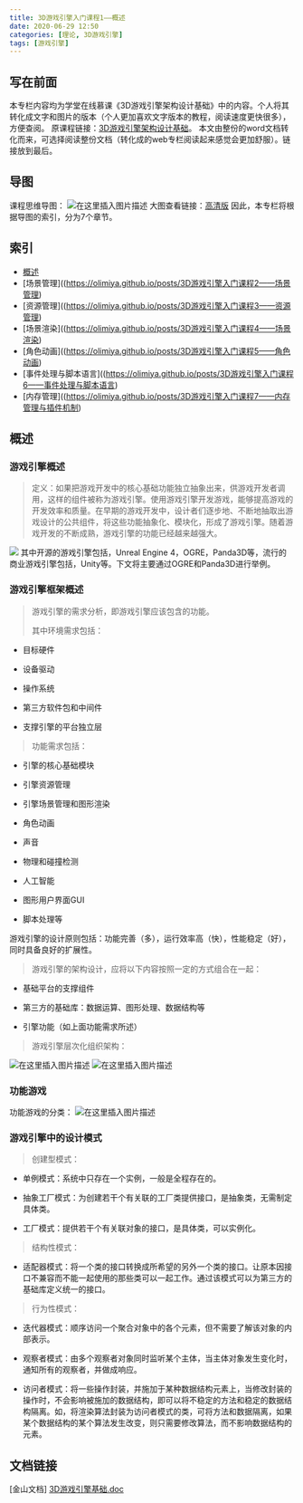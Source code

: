 ```yaml
---
title: 3D游戏引擎入门课程1——概述
date: 2020-06-29 12:50
categories: [理论, 3D游戏引擎]
tags: [游戏引擎]
---
```


## 写在前面

本专栏内容均为学堂在线慕课《3D游戏引擎架构设计基础》中的内容。个人将其转化成文字和图片的版本（个人更加喜欢文字版本的教程，阅读速度更快很多），方便查阅。
原课程链接：[3D游戏引擎架构设计基础](https://next.xuetangx.com/course/SCUT00001001532/1515566?fromArray=learn_title)。
本文由整份的word文档转化而来，可选择阅读整份文档（转化成的web专栏阅读起来感觉会更加舒服）。链接放到最后。

## 导图

课程思维导图：
![在这里插入图片描述](https://picbed.olimi.icu//img/20200629160732842.png)
大图查看链接：[高清版](https://www.processon.com/view/link/5cc4837de4b09b16ffca4de3)
因此，本专栏将根据导图的索引，分为7个章节。

## 索引

- [概述](https://olimiya.github.io/posts/3D游戏引擎入门课程1——概述)
- [场景管理]((<https://olimiya.github.io/posts/3D游戏引擎入门课程2——场景管理>)
- [资源管理]((<https://olimiya.github.io/posts/3D游戏引擎入门课程3——资源管理>)
- [场景渲染]((<https://olimiya.github.io/posts/3D游戏引擎入门课程4——场景渲染>)
- [角色动画]((<https://olimiya.github.io/posts/3D游戏引擎入门课程5——角色动画>)
- [事件处理与脚本语言]((<https://olimiya.github.io/posts/3D游戏引擎入门课程6——事件处理与脚本语言>)
- [内存管理]((<https://olimiya.github.io/posts/3D游戏引擎入门课程7——内存管理与插件机制>)

## 概述

### 游戏引擎概述

> 定义：如果把游戏开发中的核心基础功能独立抽象出来，供游戏开发者调用，这样的组件被称为游戏引擎。使用游戏引擎开发游戏，能够提高游戏的开发效率和质量。在早期的游戏开发中，设计者们逐步地、不断地抽取出游戏设计的公共组件，将这些功能抽象化、模块化，形成了游戏引擎。随着游戏开发的不断成熟，游戏引擎的功能已经越来越强大。

![](https://picbed.olimi.icu//img/202303291858060.png)
其中开源的游戏引擎包括，Unreal Engine 4，OGRE，Panda3D等，流行的商业游戏引擎包括，Unity等。下文将主要通过OGRE和Panda3D进行举例。

### 游戏引擎框架概述

> 游戏引擎的需求分析，即游戏引擎应该包含的功能。
>
> 其中环境需求包括：

- 目标硬件

- 设备驱动

- 操作系统

- 第三方软件包和中间件

- 支撑引擎的平台独立层

> 功能需求包括：

- 引擎的核心基础模块

- 引擎资源管理

- 引擎场景管理和图形渲染

- 角色动画

- 声音

- 物理和碰撞检测

- 人工智能

- 图形用户界面GUI

- 脚本处理等

游戏引擎的设计原则包括：功能完善（多），运行效率高（快），性能稳定（好），同时具备良好的扩展性。

> 游戏引擎的架构设计，应将以下内容按照一定的方式组合在一起：

- 基础平台的支撑组件

- 第三方的基础库：数据运算、图形处理、数据结构等

- 引擎功能（如上面功能需求所述）

> 游戏引擎层次化组织架构：

![在这里插入图片描述](https://picbed.olimi.icu//img/202303291858026.png)
![在这里插入图片描述](https://picbed.olimi.icu//img/202303291858491.png)

### 功能游戏

功能游戏的分类：
![在这里插入图片描述](https://picbed.olimi.icu//img/202303291900925.png)

### 游戏引擎中的设计模式

> 创建型模式：

- 单例模式：系统中只存在一个实例，一般是全程存在的。

- 抽象工厂模式：为创建若干个有关联的工厂类提供接口，是抽象类，无需制定具体类。

- 工厂模式：提供若干个有关联对象的接口，是具体类，可以实例化。

> 结构性模式：

- 适配器模式：将一个类的接口转换成所希望的另外一个类的接口。让原本因接口不兼容而不能一起使用的那些类可以一起工作。通过该模式可以为第三方的基础库定义统一的接口。

> 行为性模式：

- 迭代器模式：顺序访问一个聚合对象中的各个元素，但不需要了解该对象的内部表示。

- 观察者模式：由多个观察者对象同时监听某个主体，当主体对象发生变化时，通知所有的观察者，并做成响应。

- 访问者模式：将一些操作封装，并施加于某种数据结构元素上，当修改封装的操作时，不会影响被施加的数据结构，即可以将不稳定的方法和稳定的数据结构隔离。如，将渲染算法封装为访问者模式的类，可将方法和数据隔离，如果某个数据结构的某个算法发生改变，则只需要修改算法，而不影响数据结构的元素。

## 文档链接

[金山文档] [3D游戏引擎基础.doc](https://kdocs.cn/l/cOwTZ8DVf)
